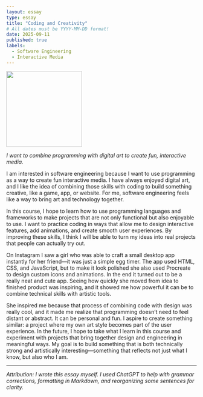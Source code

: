 ```yaml
---
layout: essay
type: essay
title: "Coding and Creativity"
# All dates must be YYYY-MM-DD format!
date: 2025-09-11
published: true
labels:
  - Software Engineering
  - Interactive Media
---
```


<img width="200px" class="rounded float-start pe-4" src="../img/IMG_3535.PNG">

*I want to combine programming with digital art to create fun, interactive media.*

I am interested in software engineering because I want to use programming as a way to create fun interactive media. I have always enjoyed digital art, and I like the idea of combining those skills with coding to build something creative, like a game, app, or website. For me, software engineering feels like a way to bring art and technology together.  

In this course, I hope to learn how to use programming languages and frameworks to make projects that are not only functional but also enjoyable to use. I want to practice coding in ways that allow me to design interactive features, add animations, and create smooth user experiences. By improving these skills, I think I will be able to turn my ideas into real projects that people can actually try out.  

On Instagram I saw a girl who was able to craft a small desktop app instantly for her friend—it was just a simple egg timer. The app used HTML, CSS, and JavaScript, but to make it look polished she also used Procreate to design custom icons and animations. In the end it turned out to be a really neat and cute app. Seeing how quickly she moved from idea to finished product was inspiring, and it showed me how powerful it can be to combine technical skills with artistic tools.  

She inspired me because that process of combining code with design was really cool, and it made me realize that programming doesn’t need to feel distant or abstract. It can be personal and fun. I aspire to create something similar: a project where my own art style becomes part of the user experience. In the future, I hope to take what I learn in this course and experiment with projects that bring together design and engineering in meaningful ways. My goal is to build something that is both technically strong and artistically interesting—something that reflects not just what I know, but also who I am.  

---

*Attribution: I wrote this essay myself. I used ChatGPT to help with grammar corrections, formatting in Markdown, and reorganizing some sentences for clarity.*  
